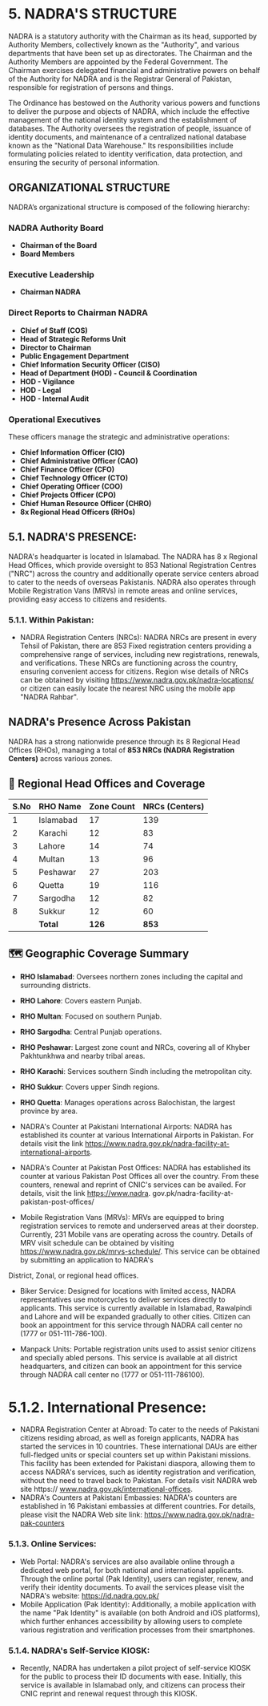# 5. NADRA'S STRUCTURE

NADRA is a statutory authority with the Chairman as its head, supported by Authority Members, collectively known as the "Authority", and various departments that have been set up as directorates. The Chairman and the Authority Members are appointed by the Federal Government. The Chairman exercises delegated financial and administrative powers on behalf of the Authority for NADRA and is the Registrar General of Pakistan, responsible for registration of persons and things.

The Ordinance has bestowed on the Authority various powers and functions to deliver the purpose and objects of NADRA, which include the effective management of the national identity system and the establishment of databases. The Authority oversees the registration of people, issuance of identity documents, and maintenance of a centralized national database known as the "National Data Warehouse." Its responsibilities include formulating policies related to identity verification, data protection, and ensuring the security of personal information.

## ORGANIZATIONAL STRUCTURE 

NADRA’s organizational structure is composed of the following hierarchy:

### NADRA Authority Board
- **Chairman of the Board**
- **Board Members**

### Executive Leadership
- **Chairman NADRA**

### Direct Reports to Chairman NADRA
- **Chief of Staff (COS)**
- **Head of Strategic Reforms Unit**
- **Director to Chairman**
- **Public Engagement Department**
- **Chief Information Security Officer (CISO)**
- **Head of Department (HOD) - Council & Coordination**
- **HOD - Vigilance**
- **HOD - Legal**
- **HOD - Internal Audit**

### Operational Executives
These officers manage the strategic and administrative operations:

- **Chief Information Officer (CIO)**
- **Chief Administrative Officer (CAO)**
- **Chief Finance Officer (CFO)**
- **Chief Technology Officer (CTO)**
- **Chief Operating Officer (COO)**
- **Chief Projects Officer (CPO)**
- **Chief Human Resource Officer (CHRO)**
- **8x Regional Head Officers (RHOs)**


## 5.1. NADRA'S PRESENCE:

NADRA's headquarter is located in Islamabad. The NADRA has 8 x Regional Head Offices, which provide oversight to 853 National Registration Centres ("NRC") across the country and additionally operate service centers abroad to cater to the needs of overseas Pakistanis. NADRA also operates through Mobile Registration Vans (MRVs) in remote areas and online services, providing easy access to citizens and residents.

### 5.1.1. Within Pakistan:

- NADRA Registration Centers (NRCs): NADRA NRCs are present in every Tehsil of Pakistan, there are 853 Fixed registration centers providing a comprehensive range of services, including new registrations, renewals, and verifications. These NRCs are functioning across the country, ensuring convenient access for citizens. Region wise details of NRCs can be obtained by visiting https://www.nadra.gov.pk/nadra-locations/ or citizen can easily locate the nearest NRC using the mobile app "NADRA Rahbar".

## NADRA's Presence Across Pakistan

NADRA has a strong nationwide presence through its 8 Regional Head Offices (RHOs), managing a total of **853 NRCs (NADRA Registration Centers)** across various zones.

## 📍 Regional Head Offices and Coverage

| S.No | RHO Name   | Zone Count | NRCs (Centers) |
|------|------------|------------|----------------|
| 1    | Islamabad  | 17         | 139            |
| 2    | Karachi    | 12         | 83             |
| 3    | Lahore     | 14         | 74             |
| 4    | Multan     | 13         | 96             |
| 5    | Peshawar   | 27         | 203            |
| 6    | Quetta     | 19         | 116            |
| 7    | Sargodha   | 12         | 82             |
| 8    | Sukkur     | 12         | 60             |
|      | **Total**  | **126**    | **853**        |

## 🗺️ Geographic Coverage Summary

- **RHO Islamabad**: Oversees northern zones including the capital and surrounding districts.
- **RHO Lahore**: Covers eastern Punjab.
- **RHO Multan**: Focused on southern Punjab.
- **RHO Sargodha**: Central Punjab operations.
- **RHO Peshawar**: Largest zone count and NRCs, covering all of Khyber Pakhtunkhwa and nearby tribal areas.
- **RHO Karachi**: Services southern Sindh including the metropolitan city.
- **RHO Sukkur**: Covers upper Sindh regions.
- **RHO Quetta**: Manages operations across Balochistan, the largest province by area.


- NADRA's Counter at Pakistani International Airports: NADRA has established its counter at various International Airports in Pakistan. For details visit the link https://www.nadra.gov.pk/nadra-facility-at-international-airports.
- NADRA's Counter at Pakistan Post Offices: NADRA has established its counter at various Pakistan Post Offices all over the country. From these counters, renewal and reprint of CNIC's services can be availed. For details, visit the link https://www.nadra. gov.pk/nadra-facility-at-pakistan-post-offices/
- Mobile Registration Vans (MRVs): MRVs are equipped to bring registration services to remote and underserved areas at their doorstep. Currently, 231 Mobile vans are operating across the country. Details of MRV visit schedule can be obtained by visiting https://www.nadra.gov.pk/mrvs-schedule/. This service can be obtained by submitting an application to NADRA's


District, Zonal, or regional head offices.

- Biker Service: Designed for locations with limited access, NADRA representatives use motorcycles to deliver services directly to applicants. This service is currently available in Islamabad, Rawalpindi and Lahore and will be expanded gradually to other cities. Citizen can book an appointment for this service through NADRA call center no (1777 or 051-111-786-100).

- Manpack Units: Portable registration units used to assist senior citizens and specially abled persons. This service is available at all district headquarters, and citizen can book an appointment for this service through NADRA call center no (1777 or 051-111-786100).


# 5.1.2. International Presence: 

- NADRA Registration Center at Abroad: To cater to the needs of Pakistani citizens residing abroad, as well as foreign applicants, NADRA has started the services in 10 countries. These international DAUs are either full-fledged units or special counters set up within Pakistani missions. This facility has been extended for Pakistani diaspora, allowing them to access NADRA's services, such as identity registration and verification, without the need to travel back to Pakistan. For details visit NADRA web site https:// www.nadra.gov.pk/international-offices.
- NADRA's Counters at Pakistani Embassies: NADRA's counters are established in 16 Pakistani embassies at different countries. For details, please visit the NADRA Web site link: https://www.nadra.gov.pk/nadra-pak-counters


### 5.1.3. Online Services:

- Web Portal: NADRA's services are also available online through a dedicated web portal, for both national and international applicants. Through the online portal (Pak Identity), users can register, renew, and verify their identity documents. To avail the services please visit the NADRA's website: https://id.nadra.gov.pk/
- Mobile Application (Pak Identity): Additionally, a mobile application with the name "Pak Identity" is available (on both Android and iOS platforms), which further enhances accessibility by allowing users to complete various registration and verification processes from their smartphones.


### 5.1.4. NADRA's Self-Service KIOSK:

- Recently, NADRA has undertaken a pilot project of self-service KIOSK for the public to process their ID documents with ease. Initially, this service is available in Islamabad only, and citizens can process their CNIC reprint and renewal request through this KIOSK.